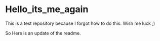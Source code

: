 # Hello_its_me_again
This is a test repository because I forgot how to do this. Wish me luck ;) 

So Here is an update of the readme. 

